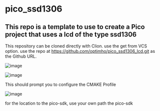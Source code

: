 # pico_ssd1306

## This repo is a template to use to create a Pico project that uses a lcd of the type ssd1306

This repository can be cloned directly with Clion.
use the get from VCS option.
use the  repo at https://github.com/optimho/pico_ssd1306_lcd.git   as the Github URL.

![image](https://user-images.githubusercontent.com/5043486/210718941-b25966b2-7882-4719-bbbe-ccd28c142d5a.png)


![image](https://user-images.githubusercontent.com/5043486/210719436-66ba863c-fe78-41cc-9d73-445e716fe4e9.png)

This should prompt you to configure the CMAKE Profile 

![image](https://user-images.githubusercontent.com/5043486/210719748-29558407-0017-44d9-b133-976cccf4c1a3.png)

for the location to the pico-sdk, use your own path the pico-sdk

